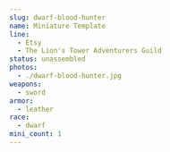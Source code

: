```yaml
---
slug: dwarf-blood-hunter
name: Miniature Template
line:
  - Etsy
  - The Lion's Tower Adventurers Guild
status: unassembled
photos:
  - ./dwarf-blood-hunter.jpg
weapons:
  - sword
armor:
  - leather
race:
  - dwarf
mini_count: 1
---
```

